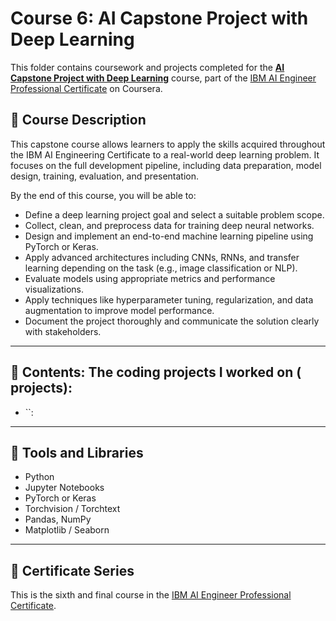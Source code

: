 # Course 6: AI Capstone Project with Deep Learning

This folder contains coursework and projects completed for the **[AI Capstone Project with Deep Learning](https://www.coursera.org/learn/ai-deep-learning-capstone?specialization=ai-engineer)** course, part of the [IBM AI Engineer Professional Certificate](https://www.coursera.org/professional-certificates/ai-engineer) on Coursera.

## 🧠 Course Description

This capstone course allows learners to apply the skills acquired throughout the IBM AI Engineering Certificate to a real-world deep learning problem. It focuses on the full development pipeline, including data preparation, model design, training, evaluation, and presentation.

By the end of this course, you will be able to:

- Define a deep learning project goal and select a suitable problem scope.
- Collect, clean, and preprocess data for training deep neural networks.
- Design and implement an end-to-end machine learning pipeline using PyTorch or Keras.
- Apply advanced architectures including CNNs, RNNs, and transfer learning depending on the task (e.g., image classification or NLP).
- Evaluate models using appropriate metrics and performance visualizations.
- Apply techniques like hyperparameter tuning, regularization, and data augmentation to improve model performance.
- Document the project thoroughly and communicate the solution clearly with stakeholders.

---

## 📂 Contents: The coding projects I worked on ( projects):

- ``: 

---

## 🔧 Tools and Libraries

- Python
- Jupyter Notebooks
- PyTorch or Keras
- Torchvision / Torchtext
- Pandas, NumPy
- Matplotlib / Seaborn

---

## 📌 Certificate Series

This is the sixth and final course in the [IBM AI Engineer Professional Certificate](https://www.coursera.org/professional-certificates/ai-engineer).
